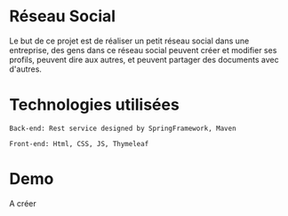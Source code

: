 # Réseau Social
Le but de ce projet est de réaliser un petit réseau social dans une entreprise, des gens dans ce réseau social peuvent créer et modifier ses profils, peuvent dire aux autres, et peuvent partager des documents avec d'autres.

# Technologies utilisées
```
Back-end: Rest service designed by SpringFramework, Maven
```

```
Front-end: Html, CSS, JS, Thymeleaf
```
# Demo
A créer


